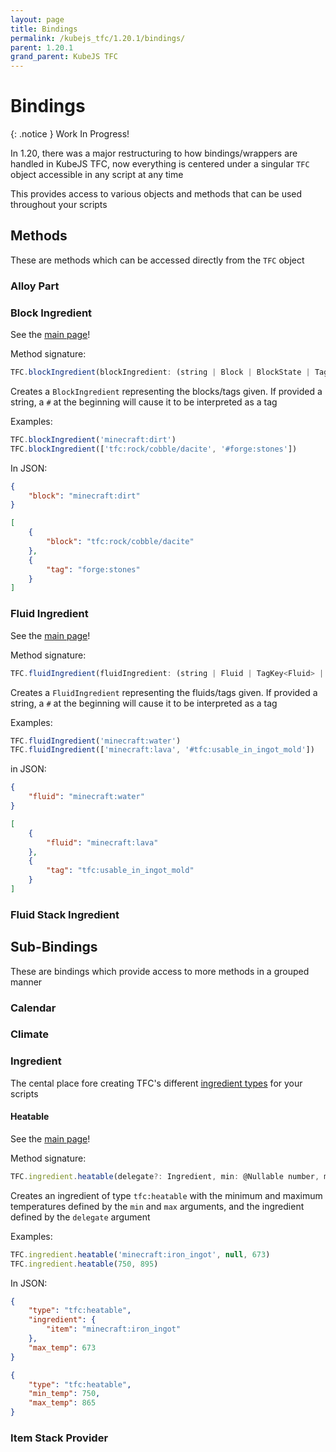 ```yaml
---
layout: page
title: Bindings
permalink: /kubejs_tfc/1.20.1/bindings/
parent: 1.20.1
grand_parent: KubeJS TFC
---
```


# Bindings

{: .notice }
Work In Progress!

In 1.20, there was a major restructuring to how bindings/wrappers are handled in KubeJS TFC, now everything is centered under a singular `TFC` object accessible in any script at any time

This provides access to various objects and methods that can be used throughout your scripts

## Methods

These are methods which can be accessed directly from the `TFC` object 

### Alloy Part

### Block Ingredient

See the [main page](https://terrafirmacraft.github.io/Documentation/1.20.x/data/common-types/#block-ingredients)!

Method signature:
```js
TFC.blockIngredient(blockIngredient: (string | Block | BlockState | TagKey<Block> | List<(string | Block | BlockState | tagKey<Block>)> | BlockIngredient)])
```

Creates a `BlockIngredient` representing the blocks/tags given. If provided a string, a `#` at the beginning will cause it to be interpreted as a tag

Examples:
```js
TFC.blockIngredient('minecraft:dirt')
TFC.blockIngredient(['tfc:rock/cobble/dacite', '#forge:stones'])
```
In JSON:
```json
{
    "block": "minecraft:dirt"
}
```
```json
[
    {
        "block": "tfc:rock/cobble/dacite"
    },
    {
        "tag": "forge:stones"
    }
]
```

### Fluid Ingredient

See the [main page](https://terrafirmacraft.github.io/Documentation/1.20.x/data/common-types/#fluid-ingredients)!

Method signature:
```js
TFC.fluidIngredient(fluidIngredient: (string | Fluid | TagKey<Fluid> | FluidStackJS | List<(string | Fluid | TagKey<Fluid> | FluidStackJS)> | FluidIngredient | FluidStackIngredient))
```

Creates a `FluidIngredient` representing the fluids/tags given. If provided a string, a `#` at the beginning will cause it to be interpreted as a tag

Examples:
```js
TFC.fluidIngredient('minecraft:water')
TFC.fluidIngredient(['minecraft:lava', '#tfc:usable_in_ingot_mold'])
```
in JSON:
```json
{
    "fluid": "minecraft:water"
}
```
```json
[
    {
        "fluid": "minecraft:lava"
    },
    {
        "tag": "tfc:usable_in_ingot_mold"
    }
]
```

### Fluid Stack Ingredient

## Sub-Bindings

These are bindings which provide access to more methods in a grouped manner

### Calendar

### Climate

### Ingredient

The cental place fore creating TFC's different [ingredient types](https://terrafirmacraft.github.io/Documentation/1.20.x/data/ingredients/) for your scripts

#### Heatable

See the [main page](https://terrafirmacraft.github.io/Documentation/1.20.x/data/ingredients/#heatable)!

Method signature:
```js
TFC.ingredient.heatable(delegate?: Ingredient, min: @Nullable number, max: @Nullable number)
```

Creates an ingredient of type `tfc:heatable` with the minimum and maximum temperatures defined by the `min` and `max` arguments, and the ingredient defined by the `delegate` argument

Examples:
```js
TFC.ingredient.heatable('minecraft:iron_ingot', null, 673)
TFC.ingredient.heatable(750, 895)
```
In JSON:
```json
{
    "type": "tfc:heatable",
    "ingredient": {
        "item": "minecraft:iron_ingot"
    },
    "max_temp": 673
}
```
```json
{
    "type": "tfc:heatable",
    "min_temp": 750,
    "max_temp": 865
}
```

### Item Stack Provider